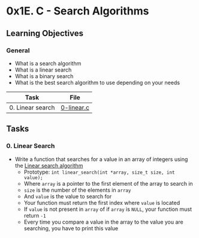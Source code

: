 # 0x1E. C - Search Algorithms
## Learning Objectives

### General

* What is a search algorithm
* What is a linear search
* What is a binary search
* What is the best search algorithm to use depending on your needs

| Task | File |
| ---- | ---- |
| 0. Linear search | [0-linear.c](./0-linear.c) |

## Tasks
### 0. Linear Search
* Write a function that searches for a value in an array of integers using the [Linear search algorithm](https://en.wikipedia.org/wiki/Linear_search)
    * Prototype: `int linear_search(int *array, size_t size, int value);`
    * Where `array` is a pointer to the first element of the array to search in
    * `size` is the number of the elements in `array`
    * And `value` is the value to search for
    * Your function must return the first index where `value` is located
    * If `value` is not present in `array` of if `array` is `NULL`, your function must return `-1`
    * Every time you compare a value in the array to the value you are searching, you have to print this value
